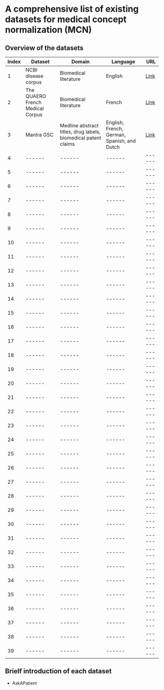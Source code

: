 # A comprehensive list of existing datasets for medical concept normalization (MCN)

## Overview of the datasets

| Index | Dataset | Domain | Language | URL |
| ------ | ------ | ------ | ------ | ------ |
| 1 | NCBI disease corpus | Biomedical literature | English | [Link](https://www.ncbi.nlm.nih.gov/research/bionlp/Data/disease/) |
| 2 | The QUAERO French Medical Corpus | Biomedical literature | French | [Link](https://quaerofrenchmed.limsi.fr) |
| 3 | Mantra GSC | Medline abstract titles, drug labels, biomedical patent claims | English, French, German, Spanish, and Dutch | [Link](https://files.ifi.uzh.ch/cl/mantra/gsc/GSC-v1.1.zip) |
| 4 | ------ | ------ | ------ | ------ |
| 5 | ------ | ------ | ------ | ------ |
| 6 | ------ | ------ | ------ | ------ |
| 7 | ------ | ------ | ------ | ------ |
| 8 | ------ | ------ | ------ | ------ |
| 9 | ------ | ------ | ------ | ------ |
| 10 | ------ | ------ | ------ | ------ |
| 11 | ------ | ------ | ------ | ------ |
| 12 | ------ | ------ | ------ | ------ |
| 13 | ------ | ------ | ------ | ------ |
| 14 | ------ | ------ | ------ | ------ |
| 15 | ------ | ------ | ------ | ------ |
| 16 | ------ | ------ | ------ | ------ |
| 17 | ------ | ------ | ------ | ------ |
| 18 | ------ | ------ | ------ | ------ |
| 19 | ------ | ------ | ------ | ------ |
| 20 | ------ | ------ | ------ | ------ |
| 21 | ------ | ------ | ------ | ------ |
| 22 | ------ | ------ | ------ | ------ |
| 23 | ------ | ------ | ------ | ------ |
| 24 | ------ | ------ | ------ | ------ |
| 25 | ------ | ------ | ------ | ------ |
| 26 | ------ | ------ | ------ | ------ |
| 27 | ------ | ------ | ------ | ------ |
| 28 | ------ | ------ | ------ | ------ |
| 29 | ------ | ------ | ------ | ------ |
| 30 | ------ | ------ | ------ | ------ |
| 31 | ------ | ------ | ------ | ------ |
| 32 | ------ | ------ | ------ | ------ |
| 33 | ------ | ------ | ------ | ------ |
| 34 | ------ | ------ | ------ | ------ |
| 35 | ------ | ------ | ------ | ------ |
| 36 | ------ | ------ | ------ | ------ |
| 37 | ------ | ------ | ------ | ------ |
| 38 | ------ | ------ | ------ | ------ |
| 39 | ------ | ------ | ------ | ------ |

## Brielf introduction of each dataset

- AskAPatient 
